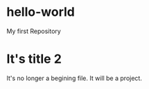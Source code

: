 # hello-world
My first Repository


# It's title 2
It's no longer a begining file. It will be a project.
